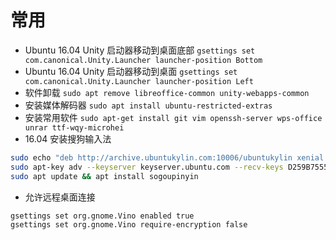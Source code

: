 # 常用

- Ubuntu 16.04 Unity 启动器移动到桌面底部 `gsettings set com.canonical.Unity.Launcher launcher-position Bottom`
- Ubuntu 16.04 Unity 启动器移动到桌面 `gsettings set com.canonical.Unity.Launcher launcher-position Left`
- 软件卸载 `sudo apt remove libreoffice-common unity-webapps-common`
- 安装媒体解码器 `sudo apt install ubuntu-restricted-extras`
- 安装常用软件 `sudo apt-get install git vim openssh-server wps-office unrar ttf-wqy-microhei`
- 16.04 安装搜狗输入法 
```bash
sudo echo "deb http://archive.ubuntukylin.com:10006/ubuntukylin xenial main" > /etc/apt/sources.list.d/ubuntukylin.list
sudo apt-key adv --keyserver keyserver.ubuntu.com --recv-keys D259B7555E1D3C58
sudo apt update && apt install sogoupinyin  
```
- 允许远程桌面连接
```sh
gsettings set org.gnome.Vino enabled true
gsettings set org.gnome.Vino require-encryption false
```
